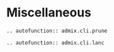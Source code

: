 # Miscellaneous

```{eval-rst}
.. autofunction:: admix.cli.prune

.. autofunction:: admix.cli.lanc
```